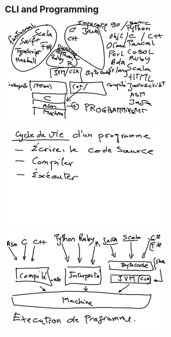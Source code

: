 # CLI and Programming 


![alt tag](./Programming.png)

![alt tag](./LifeCycle.png)

![alt tag](./Execution.png)

